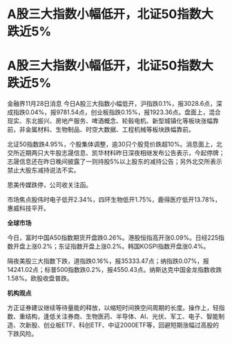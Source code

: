 # A股三大指数小幅低开，北证50指数大跌近5%

# A股三大指数小幅低开，北证50指数大跌近5%

金融界11月28日消息
今日A股三大指数小幅低开，沪指跌0.1%，报3028.6点，深成指跌0.04%，报9781.54点，创业板指跌0.15%，报1923.36点。盘面上，混合现实、东北振兴、房地产服务、啤酒概念、轮毂电机、新型城镇化等板块涨幅靠前，非金属材料、生物制品、时空大数据、工程机械等板块跌幅靠前。

北证50指数跌4.95%，个股集体调整，逾30只个股竞价跌超10%。消息面上，北交所近期两只大牛股志晟信息、凯华材料昨日深夜相继发布公告表示，今起停牌；志晟信息还在昨日晚间披露了一则持股5%以上股东的减持公告；另外北交所表示禁止大股东减持说法不实。

思美传媒跌停，公司收关注函。

市场焦点股伟时电子低开2.34%，四环生物低开1.75%，鹿得医疗低开13.78%，惠威科技平开。

**全球市场**

今日，富时中国A50指数期货开盘跌0.26%。港股恒指高开涨0.09%。日经225指数开盘上涨0.2%；东证指数开盘上涨0.2%。韩国KOSPI指数开盘涨0.4%。

隔夜美股三大指数下跌，道指跌0.16%，报35333.47点；纳指跌0.07%，报14241.02点；标普500指数跌0.2%，报4550.43点。纳斯达克中国金龙指数收跌1.58%。欧股收盘普跌。

**机构观点**

方正证券建议继续等待量能的释放，以缩短时间换空间周期的长度。操作上，轻指数、重结构，逢低关注券商、生物医药、半导体、AI、光伏、军工、电子、智能制造、次新股、创业板ETF、科创ETF、中证2000ETF等，回避短期涨幅过高股的下跌风险。

